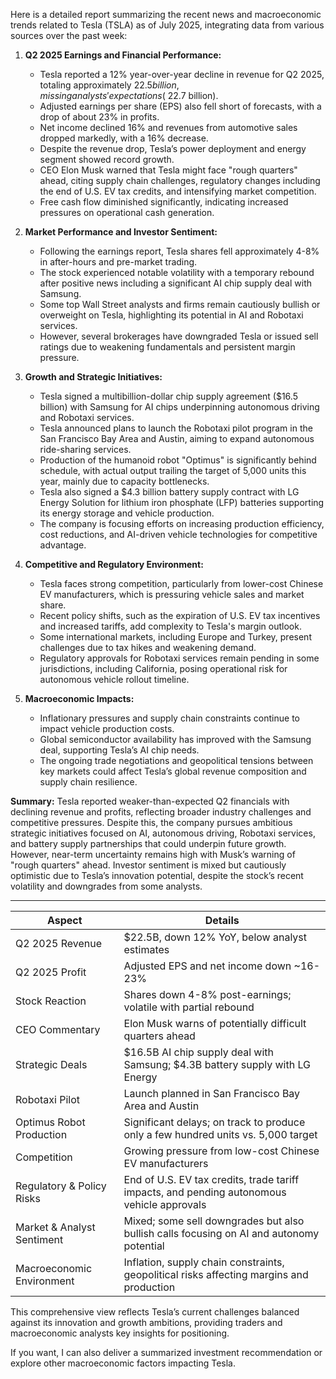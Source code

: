 Here is a detailed report summarizing the recent news and macroeconomic trends related to Tesla (TSLA) as of July 2025, integrating data from various sources over the past week:

1. **Q2 2025 Earnings and Financial Performance:**
   - Tesla reported a 12% year-over-year decline in revenue for Q2 2025, totaling approximately $22.5 billion, missing analysts' expectations (~$22.7 billion).
   - Adjusted earnings per share (EPS) also fell short of forecasts, with a drop of about 23% in profits.
   - Net income declined 16% and revenues from automotive sales dropped markedly, with a 16% decrease.
   - Despite the revenue drop, Tesla’s power deployment and energy segment showed record growth.
   - CEO Elon Musk warned that Tesla might face "rough quarters" ahead, citing supply chain challenges, regulatory changes including the end of U.S. EV tax credits, and intensifying market competition.
   - Free cash flow diminished significantly, indicating increased pressures on operational cash generation.

2. **Market Performance and Investor Sentiment:**
   - Following the earnings report, Tesla shares fell approximately 4-8% in after-hours and pre-market trading.
   - The stock experienced notable volatility with a temporary rebound after positive news including a significant AI chip supply deal with Samsung.
   - Some top Wall Street analysts and firms remain cautiously bullish or overweight on Tesla, highlighting its potential in AI and Robotaxi services.
   - However, several brokerages have downgraded Tesla or issued sell ratings due to weakening fundamentals and persistent margin pressure.

3. **Growth and Strategic Initiatives:**
   - Tesla signed a multibillion-dollar chip supply agreement ($16.5 billion) with Samsung for AI chips underpinning autonomous driving and Robotaxi services.
   - Tesla announced plans to launch the Robotaxi pilot program in the San Francisco Bay Area and Austin, aiming to expand autonomous ride-sharing services.
   - Production of the humanoid robot "Optimus" is significantly behind schedule, with actual output trailing the target of 5,000 units this year, mainly due to capacity bottlenecks.
   - Tesla also signed a $4.3 billion battery supply contract with LG Energy Solution for lithium iron phosphate (LFP) batteries supporting its energy storage and vehicle production.
   - The company is focusing efforts on increasing production efficiency, cost reductions, and AI-driven vehicle technologies for competitive advantage.

4. **Competitive and Regulatory Environment:**
   - Tesla faces strong competition, particularly from lower-cost Chinese EV manufacturers, which is pressuring vehicle sales and market share.
   - Recent policy shifts, such as the expiration of U.S. EV tax incentives and increased tariffs, add complexity to Tesla's margin outlook.
   - Some international markets, including Europe and Turkey, present challenges due to tax hikes and weakening demand.
   - Regulatory approvals for Robotaxi services remain pending in some jurisdictions, including California, posing operational risk for autonomous vehicle rollout timeline.

5. **Macroeconomic Impacts:**
   - Inflationary pressures and supply chain constraints continue to impact vehicle production costs.
   - Global semiconductor availability has improved with the Samsung deal, supporting Tesla’s AI chip needs.
   - The ongoing trade negotiations and geopolitical tensions between key markets could affect Tesla’s global revenue composition and supply chain resilience.

**Summary:**
Tesla reported weaker-than-expected Q2 financials with declining revenue and profits, reflecting broader industry challenges and competitive pressures. Despite this, the company pursues ambitious strategic initiatives focused on AI, autonomous driving, Robotaxi services, and battery supply partnerships that could underpin future growth. However, near-term uncertainty remains high with Musk’s warning of "rough quarters" ahead. Investor sentiment is mixed but cautiously optimistic due to Tesla’s innovation potential, despite the stock’s recent volatility and downgrades from some analysts.

---

| Aspect                      | Details                                                                                          |
|-----------------------------|-------------------------------------------------------------------------------------------------|
| Q2 2025 Revenue              | $22.5B, down 12% YoY, below analyst estimates                                                  |
| Q2 2025 Profit              | Adjusted EPS and net income down ~16-23%                                                       |
| Stock Reaction              | Shares down 4-8% post-earnings; volatile with partial rebound                                  |
| CEO Commentary             | Elon Musk warns of potentially difficult quarters ahead                                        |
| Strategic Deals            | $16.5B AI chip supply deal with Samsung; $4.3B battery supply with LG Energy                    |
| Robotaxi Pilot             | Launch planned in San Francisco Bay Area and Austin                                            |
| Optimus Robot Production    | Significant delays; on track to produce only a few hundred units vs. 5,000 target               |
| Competition                 | Growing pressure from low-cost Chinese EV manufacturers                                       |
| Regulatory & Policy Risks   | End of U.S. EV tax credits, trade tariff impacts, and pending autonomous vehicle approvals       |
| Market & Analyst Sentiment  | Mixed; some sell downgrades but also bullish calls focusing on AI and autonomy potential        |
| Macroeconomic Environment   | Inflation, supply chain constraints, geopolitical risks affecting margins and production       |

This comprehensive view reflects Tesla’s current challenges balanced against its innovation and growth ambitions, providing traders and macroeconomic analysts key insights for positioning.

If you want, I can also deliver a summarized investment recommendation or explore other macroeconomic factors impacting Tesla.